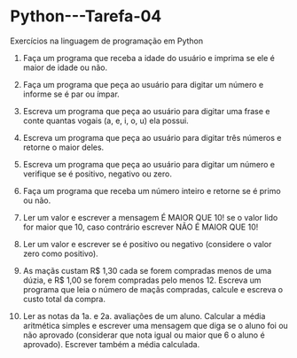 # Python---Tarefa-04
Exercícios na linguagem de programação em Python
1) Faça um programa que receba a idade do usuário e imprima se ele é maior de idade ou não.

2) Faça um programa que peça ao usuário para digitar um número e informe se é par ou ímpar.

3) Escreva um programa que peça ao usuário para digitar uma frase e conte quantas vogais (a, e, i, o, u) ela possui.

4) Escreva um programa que peça ao usuário para digitar três números e retorne o maior deles.

5) Escreva um programa que peça ao usuário para digitar um número e verifique se é positivo, negativo ou zero.

6) Faça um programa que receba um número inteiro e retorne se é primo ou não.

7) Ler um valor e escrever a mensagem É MAIOR QUE 10! se o valor lido for maior que 10, caso contrário escrever NÃO É MAIOR QUE 10!

8) Ler um valor e escrever se é positivo ou negativo (considere o valor zero como positivo).

9) As maçãs custam R$ 1,30 cada se forem compradas menos de uma dúzia, e R$ 1,00 se forem compradas pelo menos 12. Escreva um programa que leia o número de maçãs compradas, calcule e escreva o custo total da compra.

10) Ler as notas da 1a. e 2a. avaliações de um aluno. Calcular a média aritmética simples e escrever uma mensagem que diga se o aluno foi ou não aprovado (considerar que nota igual ou maior que 6 o aluno é aprovado). Escrever também a média calculada.
